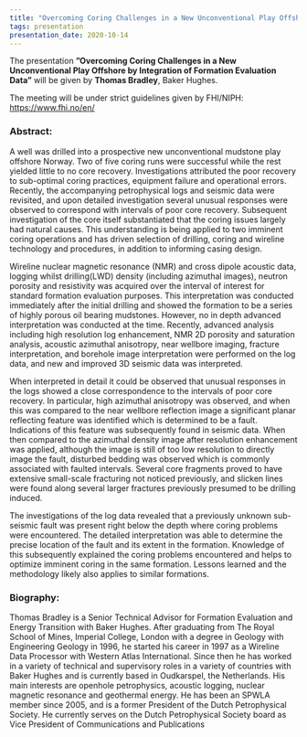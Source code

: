 ```yaml
---
title: "Overcoming Coring Challenges in a New Unconventional Play Offshore by Integration of Formation Evaluation Data (Thomas Bradley, Baker Hughes)"
tags: presentation
presentation_date: 2020-10-14
---
```


The presentation **”Overcoming Coring Challenges in a New Unconventional Play Offshore by Integration of Formation Evaluation Data”** will be given by **Thomas Bradley**, Baker Hughes.


The meeting will be under strict guidelines given by FHI/NIPH: https://www.fhi.no/en/
 

### Abstract:

A well was drilled into a prospective new unconventional mudstone play offshore Norway. Two of five coring runs were successful while the rest yielded little to no core recovery. Investigations attributed the poor recovery to sub-optimal coring practices, equipment failure and operational errors. Recently, the accompanying petrophysical logs and seismic data were revisited, and upon detailed investigation several unusual responses were observed to correspond with intervals of poor core recovery. Subsequent investigation of the core itself substantiated that the coring issues largely had natural causes. This understanding is being applied to two imminent coring operations and has driven selection of drilling, coring and wireline technology and procedures, in addition to informing casing design.

Wireline nuclear magnetic resonance (NMR) and cross dipole acoustic data, logging whilst drilling(LWD) density (including azimuthal images), neutron porosity and resistivity was acquired over the interval of interest for standard formation evaluation purposes. This interpretation was conducted immediately after the initial drilling and showed the formation to be a series of highly porous oil bearing mudstones. However, no in depth advanced interpretation was conducted at the time. Recently, advanced analysis including high resolution log enhancement, NMR 2D porosity and saturation analysis, acoustic azimuthal anisotropy, near wellbore imaging, fracture interpretation, and borehole image interpretation were performed on the log data, and new and improved 3D seismic data was interpreted.

When interpreted in detail it could be observed that unusual responses in the logs showed a close correspondence to the intervals of poor core recovery. In particular, high azimuthal anisotropy was observed, and when this was compared to the near wellbore reflection image a significant planar reflecting feature was identified which is determined to be a fault. Indications of this feature was subsequently found in seismic data. When then compared to the azimuthal density image after resolution enhancement was applied, although the image is still of too low resolution to directly image the fault, disturbed bedding was observed which is commonly associated with faulted intervals. Several core fragments proved to have extensive small-scale fracturing not noticed previously, and slicken lines were found along several larger fractures previously presumed to be drilling induced.

The investigations of the log data revealed that a previously unknown sub-seismic fault was present right below the depth where coring problems were encountered. The detailed interpretation was able to determine the precise location of the fault and its extent in the formation. Knowledge of this subsequently explained the coring problems encountered and helps to optimize imminent coring in the same formation. Lessons learned and the methodology likely also applies to similar formations.

 

### Biography:

Thomas Bradley is a Senior Technical Advisor for Formation Evaluation and Energy Transition with Baker Hughes. After graduating from The Royal School of Mines, Imperial College, London with a degree in Geology with Engineering Geology in 1996, he started his career in 1997 as a Wireline Data Processor with Western Atlas International. Since then he has worked in a variety of technical and supervisory roles in a variety of countries with Baker Hughes and is currently based in Oudkarspel, the Netherlands. His main interests are openhole petrophysics, acoustic logging, nuclear magnetic resonance and geothermal energy. He has been an SPWLA member since 2005, and is a former President of the Dutch Petrophysical Society. He currently serves on the Dutch Petrophysical Society board as Vice President of Communications and Publications

